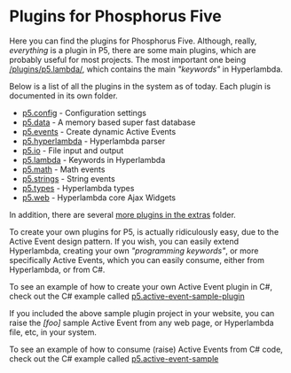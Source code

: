 Plugins for Phosphorus Five
===============

Here you can find the plugins for Phosphorus Five. Although, really, _everything_ is a plugin in P5,
there are some main plugins, which are probably useful for most projects. The most important one
being [/plugins/p5.lambda/](p5.lambda), which contains the main _"keywords"_ in Hyperlambda.

Below is a list of all the plugins in the system as of today. Each plugin is documented in its own folder.

* [p5.config](p5.config) - Configuration settings
* [p5.data](p5.data) - A memory based super fast database
* [p5.events](p5.events) - Create dynamic Active Events
* [p5.hyperlambda](p5.hyperlambda) - Hyperlambda parser
* [p5.io](p5.io) - File input and output
* [p5.lambda](p5.lambda) - Keywords in Hyperlambda
* [p5.math](p5.math) - Math events
* [p5.strings](p5.strings) - String events
* [p5.types](p5.types) - Hyperlambda types
* [p5.web](p5.web) - Hyperlambda core Ajax Widgets

In addition, there are several [more plugins in the extras](/plugins/extras/) folder.

To create your own plugins for P5, is actually ridiculously easy, due to the Active Event design pattern. If you
wish, you can easily extend Hyperlambda, creating your own _"programming keywords"_, or more specifically Active Events,
which you can easily consume, either from Hyperlambda, or from C#.

To see an example of how to create your own Active Event plugin in C#, check out the C# example 
called [p5.active-event-sample-plugin](/samples/p5.active-event-sample-plugin/)

If you included the above sample plugin project in your website, you can raise the *[foo]* sample Active Event from any web page,
or Hyperlambda file, etc, in your system.

To see an example of how to consume (raise) Active Events from C# code, check out the C# example 
called [p5.active-event-sample](/samples/p5.active-event-sample/)



